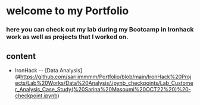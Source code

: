 # welcome to my Portfolio 


### here you can check out my lab during my Bootcamp in Ironhack work as well as projects that I worked on. 


## content 
- IronHack
  -- [Data Analysis] (#https://github.com/sariiimmmm/Portfolio/blob/main/IronHack%20Projects/Lab%20Works/Data%20Analysis/.ipynb_checkpoints/Lab_Customer_Analysis_Case_Study(%20Sarina%20Masoumi%20OCT22%20)%20-checkpoint.ipynb)
